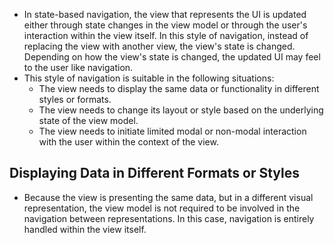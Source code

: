 - In state-based navigation, the view that represents the UI is updated either through state changes in the view model or through the user's interaction within the view itself. In this style of navigation, instead of replacing the view with another view, the view's state is changed. Depending on how the view's state is changed, the updated UI may feel to the user like navigation.
- This style of navigation is suitable in the following situations:
    - The view needs to display the same data or functionality in different styles or formats.
    - The view needs to change its layout or style based on the underlying state of the view model.
    - The view needs to initiate limited modal or non-modal interaction with the user within the context of the view.
## Displaying Data in Different Formats or Styles
- Because the view is presenting the same data, but in a different visual representation, the view model is not required to be involved in the navigation between representations. In this case, navigation is entirely handled within the view itself.